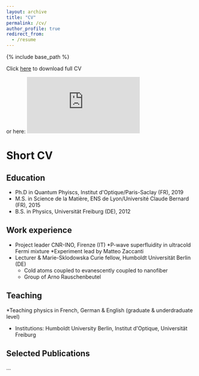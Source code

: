 ```yaml
---
layout: archive
title: "CV"
permalink: /cv/
author_profile: true
redirect_from:
  - /resume
---
```


{% include base_path %}

Click [here](https://github.com/MaxSchemmer/MaxSchemmer.github.io/tree/master/files/CV_MaximilianSchemmer.pdf) to download full CV

or here:
<embed src="https://github.com/MaxSchemmer/MaxSchemmer.github.io/tree/master/files/CV_MaximilianSchemmer.pdf" type="application/pdf" />

Short CV
======

Education
-----
* Ph.D in Quantum Phyiscs, Institut d'Optique/Paris-Saclay (FR), 2019
* M.S. in Science de la Matière, ENS de Lyon/Université Claude Bernard (FR), 2015
* B.S. in Physics, Universität Freiburg (DE), 2012

Work experience
-----
* Project leader CNR-INO, Firenze (IT) 
  *P-wave superfluidity in ultracold Fermi mixture 
  *Experiment lead by Matteo Zaccanti
* Lecturer & Marie-Sklodowska Curie fellow, Humboldt Universität  Berlin (DE)
  * Cold atoms coupled to evanescently coupled to nanofiber 
  * Group of Arno Rauschenbeutel
   
Teaching
-----
*Teaching physics in French, German & English (graduate & underdraduate level)
* Institutions: Humboldt University Berlin, Institut d'Optique, Universität Freiburg
  
Selected Publications
-----
...


